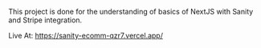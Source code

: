 This project is done for the understanding of basics of NextJS with Sanity and Stripe integration.

Live At:
https://sanity-ecomm-qzr7.vercel.app/
